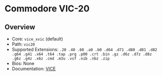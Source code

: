 # Commodore VIC-20

## Overview

- Core: `vice_xvic` (default)
- Path: `vic20`
- Supported Extensions: `.20 .40 .60 .a0 .b0 .d64 .d71 .d80 .d81 .d82 .g64 .g41 .x64 .t64 .tap .prg .p00 .crt .bin .gz .d6z .d7z .d8z .g6z .g4z .x6z .cmd .m3u .vsf .nib .nbz .zip`
- Bios: None
- Documentation: [VICE](https://docs.libretro.com/library/vice)
